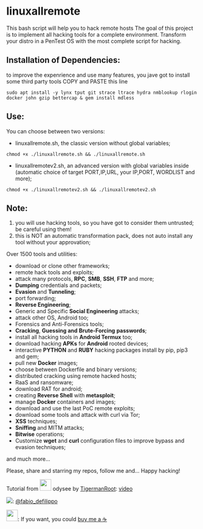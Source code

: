 # linuxallremote
This bash script will help you to hack remote hosts 
The goal of this project is to implement all hacking tools for a complete environment.
Transform your distro in a PenTest OS with the most complete script for hacking.


## Installation of Dependencies:
to improve the expenrience and use many features, you jave got to install some third party tools
COPY and PASTE this line
```
sudo apt install -y lynx tput git strace ltrace hydra nmblookup rlogin docker john gzip bettercap & gem install mdless
```

## Use:
You can choose between two versions:
- linuxallremote.sh, the classic version without global variables;
```
chmod +x ./linuxallremote.sh && ./linuxallremote.sh
```
- linuxallremotev2.sh, an advanced version with global variables inside (automatic choice of target PORT,IP,URL, your IP,PORT, WORDLIST and more);
```
chmod +x ./linuxallremotev2.sh && ./linuxallremotev2.sh
```


## Note:
1. you will use hacking tools, so you have got to consider them untrusted; be careful using them!
2. this is NOT an automatic transformation pack, does not auto install any tool without your approvation;

Over 1500 tools and utilities:
- download or clone other frameworks;
- remote hack tools and exploits;
- attack many protocols, <strong>RPC</strong>, <strong>SMB</strong>, <strong>SSH</strong>, <strong>FTP</strong> and more;
- <strong>Dumping</strong> credentials and packets;
- <strong>Evasion</strong> and <strong>Tunneling</strong>;
- port forwarding;
- <strong>Reverse Engineering</strong>;
- Generic and Specific <strong>Social Engineering</strong> attacks;
- attack other OS, Android too;
- Forensics and Anti-Forensics tools;
- <strong>Cracking</strong>, <strong>Guessing and</strong> <strong>Brute-Forcing</strong> <strong>passwords</strong>;
- install all hacking tools in <strong>Android Termux</strong> too;
- download hacking <strong>APKs</strong> for <strong>Android</strong> rooted devices;
- interactive <strong>PYTHON</strong> and <strong>RUBY</strong> hacking packages install by pip, pip3 and gem;
- pull new <strong>Docker</strong> images;
- choose between Dockerfile and binary versions;
- distributed cracking using remote hacked hosts;
- RaaS and ransomware;
- download RAT for android;
- creating <strong>Reverse Shell</strong> with <strong>metasploit</strong>;
- manage <strong>Docker</strong> containers and images;
- download and use the last PoC remote exploits;
- download some tools and attack with curl via Tor;
- <strong>XSS</strong> techniques;
- <strong>Sniffing</strong> and MITM attacks;
- <strong>Bitwise</strong> operations;
- Customize <strong>wget</strong> and <strong>curl</strong> configuration files to improve bypass and evasion techniques;

and much more...

Please, share and starring my repos, follow me and... Happy hacking!

Tutorial from <img crossorigin="anonymous" src="https://odysee.com/public/pwa/icon-180.png" width="30" height="30"></img> odysee by <a href="https://odysee.com/@Tigermanroot:b">TigermanRoot</a>: <a href="https://odysee.com/@Tigermanroot:b/Iinuxallremote:e">video</a>

<img crossorigin="anonymous" src="https://cdn.cms-twdigitalassets.com/content/dam/developer-twitter/images/Twitter_logo_blue_32.png"></img>: <a href="https://twitter.com/fabio_defilippo">@fabio_defilippo</a>

<img crossorigin="anonymous" src="https://www.paypalobjects.com/digitalassets/c/website/marketing/na/us/logo-center/Badge_1.png" width="30" height="30"></img>: If you want, you could <a href="https://www.paypal.com/donate?hosted_button_id=559D4CJB84KQJ">buy me a ☕</a>
